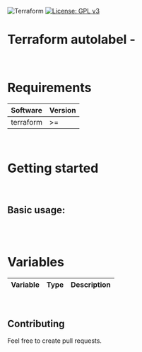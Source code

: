 ![Terraform](https://github.com/{##############}/actions/workflows/checks.yml/badge.svg)
[![License: GPL v3](https://img.shields.io/badge/License-GPLv3-blue.svg)](https://www.gnu.org/licenses/gpl-3.0)
# Terraform autolabel -
&nbsp;
# Requirements
| Software     |  Version  |
| :--------    | :-------- |
| terraform    | >=        |
&nbsp;
# Getting started
&nbsp;
## Basic usage:
```hcl

```
&nbsp;
# Variables
| Variable                 |  Type  | Description                                                                 |
| :----------------------- | :----: | :-------------------------------------------------------------------------- |

&nbsp;
## Contributing
Feel free to create pull requests.